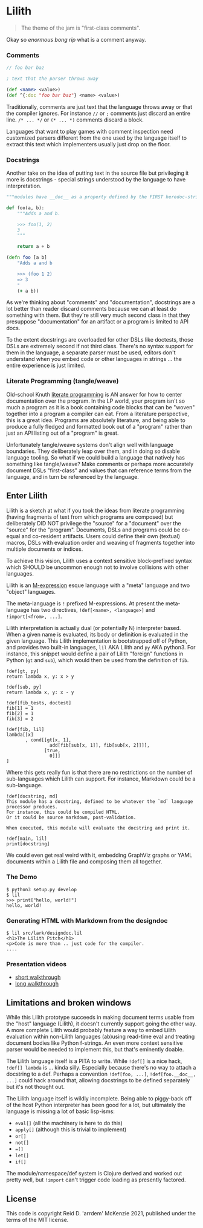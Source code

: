# Lilith

> The theme of the jam is "first-class comments".

Okay so _enormous bong rip_ what is a comment anyway.

### Comments

```c
// foo bar baz
```

``` clojure
; text that the parser throws away

(def <name> <value>)
(def ^{:doc "foo bar baz"} <name> <value>)
```

Traditionally, comments are just text that the language throws away or that the compiler ignores.
For instance `//` or `;` comments just discard an entire line.
`/* ... */` or `(* ... *)` comments discard a block.

Languages that want to play games with comment inspection need customized parsers different from the one used by the language itself to extract this text which implementers usually just drop on the floor.

### Docstrings

Another take on the idea of putting text in the source file but privileging it more is docstrings - special strings understood by the language to have interpretation.

``` python
"""modules have __doc__ as a property defined by the FIRST heredoc-string in the file"""

def foo(a, b):
    """Adds a and b.

    >>> foo(1, 2)
    3
    """

    return a + b

```

``` clojure
(defn foo [a b]
    "Adds a and b

    >>> (foo 1 2)
    => 3
    "
    (+ a b))
```

As we're thinking about "comments" and "documentation", docstrings are a lot better than reader discard comments because we can at least do something with them.
But they're still very much second class in that they presuppose "documentation" for an artifact or a program is limited to API docs.

To the extent docstrings are overloaded for other DSLs like doctests, those DSLs are extremely second if not third class.
There's no syntax support for them in the language, a separate parser must be used, editors don't understand when you embed code or other languages in strings ... the entire experience is just limited.

### Literate Programming (tangle/weave)

Old-school Knuth [literate programming](https://en.wikipedia.org/wiki/Literate_programming) is AN answer for how to center documentation over the program.
In the LP world, your program isn't so much a program as it is a book containing code blocks that can be "woven" together into a program a compiler can eat.
From a literature perspective, this is a great idea.
Programs are absolutely literature, and being able to produce a fully fledged and formatted book out of a "program" rather than just an API listing out of a "program" is great.

Unfortunately tangle/weave systems don't align well with language boundaries.
They deliberately leap over them, and in doing so disable language tooling.
So what if we could build a language that natively has something like tangle/weave?
Make comments or perhaps more accurately document DSLs "first-class" and values that can reference terms from the language, and in turn be referenced by the language.

## Enter Lilith

Lilith is a sketch at what if you took the ideas from literate programming (having fragments of text from which programs are composed) but deliberately DID NOT privilege the "source" for a "document" over the "source" for the "program".
Documents, DSLs and programs could be co-equal and co-resident artifacts.
Users could define their own (textual) macros, DSLs with evaluation order and weaving of fragments together into multiple documents or indices.

To achieve this vision, Lilith uses a context sensitive block-prefixed syntax which SHOULD be uncommon enough not to involve collisions with other languages.

Lilith is an [M-expression](https://en.wikipedia.org/wiki/M-expression) esque language with a "meta" language and two "object" languages.

The meta-language is `!` prefixed M-expressions.
At present the meta-language has two directives, `!def[<name>, <language>]` and `!import[<from>, ...]`.

Lilith interpretation is actually dual (or potentially N) interpreter based.
When a given name is evaluated, its body or definition is evaluated in the given language.
This Lilith implementation is bootstrapped off of Python, and provides two built-in languages, `lil` AKA Lilith and `py` AKA python3.
For instance, this snippet would define a pair of Lilith "foreign" functions in Python (`gt` and `sub`), which would then be used from the definition of `fib`.

``` lilith
!def[gt, py]
return lambda x, y: x > y

!def[sub, py]
return lambda x, y: x - y

!def[fib_tests, doctest]
fib[1] = 1
fib[2] = 1
fib[3] = 2

!def[fib, lil]
lambda[[x]
       , cond[[gt[x, 1],
                add[fib[sub[x, 1]], fib[sub[x, 2]]]],
              [true,
                0]]]
]
```

Where this gets really fun is that there are no restrictions on the number of sub-languages which Lilith can support.
For instance, Markdown could be a sub-language.

``` lilith
!def[docstring, md]
This module has a docstring, defined to be whatever the `md` language processor produces.
For instance, this could be compiled HTML.
Or it could be source markdown, post-validation.

When executed, this module will evaluate the docstring and print it.

!def[main, lil]
print[docstring]
```

We could even get real weird with it, embedding GraphViz graphs or YAML documents within a Lilith file and composing them all together.

### The Demo

``` shell
$ python3 setup.py develop
$ lil
>>> print["hello, world!"]
hello, world!
```

### Generating HTML with Markdown from the designdoc

``` shell
$ lil src/lark/designdoc.lil
<h1>The Lilith Pitch</h1>
<p>Code is more than .. just code for the compiler.
....
```

### Presentation videos

- [short walkthrough](https://twitter.com/arrdem/status/1429486908833292295)
- [long walkthrough](https://twitter.com/arrdem/status/1429486908833292295)

## Limitations and broken windows

While this Lilith prototype succeeds in making document terms usable from the "host" language (Lilith), it doesn't currently support going the other way.
A more complete Lilith would probably feature a way to embed Lilith evaluation within non-Lilith languages (ab)using read-time eval and treating document bodies like Python f-strings.
An even more context sensitive parser would be needed to implement this, but that's eminently doable.

The Lilith language itself is a PITA to write.
While `!def[]` is a nice hack, `!def[] lambda` is ... kinda silly.
Especially because there's no way to attach a docstring to a def.
Perhaps a convention `!def[foo, ...]`, `!def[foo.__doc__, ...]` could hack around that, allowing docstrings to be defined separately but it's not thought out.

The Lilith language itself is wildly incomplete.
Being able to piggy-back off of the host Python interpreter has been good for a lot, but ultimately the language is missing a lot of basic lisp-isms:
- `eval[]` (all the machinery is here to do this)
- `apply[]` (although this is trivial to implement)
- `or[]`
- `not[]`
- `=[]`
- `let[]`
- `if[]`

The module/namespace/def system is Clojure derived and worked out pretty well, but `!import` can't trigger code loading as presently factored.

## License

This code is copyright Reid D. 'arrdem' McKenzie 2021, published under the terms of the MIT license.
